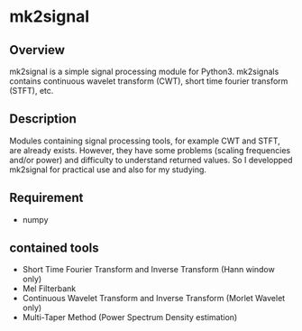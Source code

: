 # mk2signal

## Overview
mk2signal is a simple signal processing module for Python3. mk2signals contains continuous wavelet transform (CWT), short time fourier transform (STFT), etc.

## Description
Modules containing signal processing tools, for example CWT and STFT, are already exists. However, they have some problems (scaling frequencies and/or power) and difficulty to understand returned values. So I developped mk2signal for practical use and also for my studying.

## Requirement
* numpy

## contained tools
* Short Time Fourier Transform and Inverse Transform (Hann window only)
* Mel Filterbank
* Continuous Wavelet Transform and Inverse Transform (Morlet Wavelet only)
* Multi-Taper Method (Power Spectrum Density estimation)
